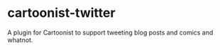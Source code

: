 cartoonist-twitter
==================

A plugin for Cartoonist to support tweeting blog posts and comics and whatnot.